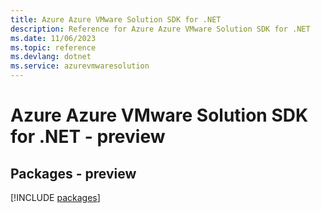 ```yaml
---
title: Azure Azure VMware Solution SDK for .NET
description: Reference for Azure Azure VMware Solution SDK for .NET
ms.date: 11/06/2023
ms.topic: reference
ms.devlang: dotnet
ms.service: azurevmwaresolution
---
```

# Azure Azure VMware Solution SDK for .NET - preview
## Packages - preview
[!INCLUDE [packages](azure-vmware-solution-index.md)]